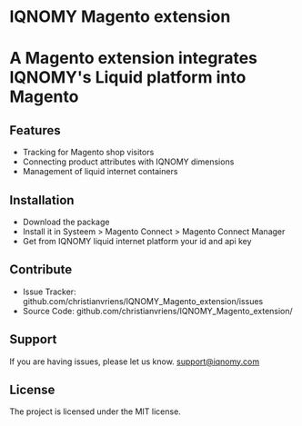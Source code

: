 # IQNOMY Magento extension

A Magento extension integrates IQNOMY's Liquid platform into Magento
========

Features
--------

- Tracking for Magento shop visitors
- Connecting product attributes with IQNOMY dimensions
- Management of liquid internet containers

Installation
------------

- Download the package
- Install it in Systeem > Magento Connect > Magento Connect Manager
- Get from IQNOMY liquid internet platform your id and api key

Contribute
----------

- Issue Tracker: github.com/christianvriens/IQNOMY_Magento_extension/issues
- Source Code: github.com/christianvriens/IQNOMY_Magento_extension/

Support
-------

If you are having issues, please let us know.
support@iqnomy.com

License
-------

The project is licensed under the MIT license.
